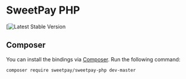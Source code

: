 # SweetPay PHP 

[![Latest Stable Version](https://packagist.org/packages/sweetpay/sweetpay-php)


## Composer

You can install the bindings via [Composer](http://getcomposer.org/). Run the following command:

```bash
composer require sweetpay/sweetpay-php dev-master
```